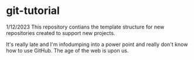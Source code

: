 # git-tutorial
1/12/2023
This repository contians the template structure for new repositories created to support new projects.

It's really late and I'm infodumping into a power point and really don't know how to use GitHub. The age of the web is upon us.

